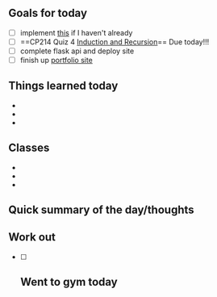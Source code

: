 ## Goals for today
- [ ] implement [this](https://dev.to/samwatts98/how-to-easily-animate-your-react-components-on-click-with-css-keyframes-26mg) if I haven't already
- [ ] ==CP214 Quiz 4 [Induction and Recursion](https://mylearningspace.wlu.ca/d2l/lms/quizzing/user/quiz_summary.d2l?ou=453777&qi=156761&cfql=0)== Due today!!!
- [ ] complete flask api and deploy site
- [ ] finish up [portfolio site](http://github.com/vikas-movva/website-resume) 

## Things learned today
- 
- 
- 

## Classes
- 
- 
- 

## Quick summary of the day/thoughts


## Work out
- [ ] Went to gym today
	- 



